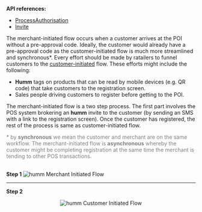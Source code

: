 <strong>API references: </strong>

 - <a href="/api/process_authorisation/">ProcessAuthorisation</a>
 - <a href="/api/invite/">Invite</a>

The merchant-initiated flow occurs when a customer arrives at the POI without a pre-approval code. Ideally, the customer would already have a pre-approval code as the customer-initiated flow is much more streamlined and synchronous*. Every effort should be made by ratailers to funnel customers to the <a href="/process/customer_initiated_flow/">customer-initiated</a> flow. These efforts might include the following:

* **Humm** tags on products that can be read by mobile devices (e.g. QR code) that take customers to the registration screen.
* Sales people driving customers to register before getting to the POI.

The merchant-initiated flow is a two step process. The first part involves the POS system brokering an **humm** invite to the customer (by sending an SMS with a link to the registration screen). Once the customer has registered, the rest of the process is same as customer-initiated flow.

<div style="color: grey;">* by <b>synchronous</b> we mean the customer and merchant are on the same workflow. The merchant-initiated flow is <b>asynchronous</b> whereby the customer might be completing registration at the same time the merchant is tending to other POS transactions.</div><br/>


<strong>Step 1</strong>
<img src="/img/pos/flows/cust-init-1.png" alt="humm Merchant Initiated Flow">

---

<strong>Step 2</strong>

<p style="text-align: center;"><img src="/img/pos/flows/cust-init-2.png" alt="humm Customer Initiated Flow"></p>
